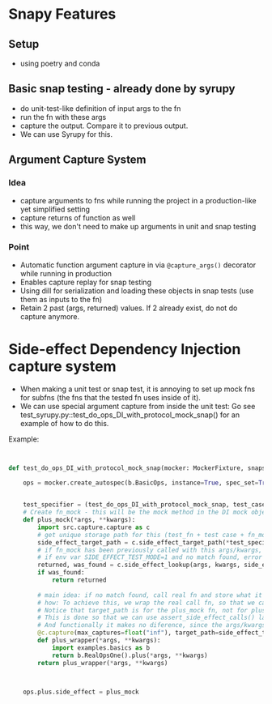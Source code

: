 # Snapy Features

## Setup
- using poetry and conda

## Basic snap testing - already done by syrupy
- do unit-test-like definition of input args to the fn
- run the fn with these args
- capture the output. Compare it to previous output.
- We can use Syrupy for this.

## Argument Capture System

### Idea
- capture arguments to fns while running the project in a production-like yet simplified setting
- capture returns of function as well
- this way, we don't need to make up arguments in unit and snap testing

### Point

- Automatic function argument capture in via `@capture_args()` decorator while running in production
- Enables capture replay for snap testing
- Using dill for serialization and loading these objects in snap tests (use them as inputs to the fn)
- Retain 2 past (args, returned) values. If 2 already exist, do not do capture anymore.


# Side-effect Dependency Injection capture system

- When making a unit test or snap test, it is annoying to set up mock fns for subfns (the fns that the tested fn uses inside of it).
- We can use special argument capture from inside the unit test:
Go see test_syrupy.py::test_do_ops_DI_with_protocol_mock_snap() for an example of how to do this.

Example:
```python


def test_do_ops_DI_with_protocol_mock_snap(mocker: MockerFixture, snapshot):
    
    ops = mocker.create_autospec(b.BasicOps, instance=True, spec_set=True)


    test_specifier = (test_do_ops_DI_with_protocol_mock_snap, test_case)
    # Create fn_mock - this will be the mock method in the DI mock object.
    def plus_mock(*args, **kwargs):
        import src.capture.capture as c
        # get unique storage path for this (test_fn + test case + fn_mock)
        side_effect_target_path = c.side_effect_target_path(*test_specifier, plus_mock)
        # if fn_mock has been previously called with this args/kwargs, return stored result
        # if env var SIDE_EFFECT_TEST_MODE=1 and no match found, error is raised
        returned, was_found = c.side_effect_lookup(args, kwargs, side_effect_target_path, in_test_mode=os.getenv("SIDE_EFFECT_TEST_MODE") == "1")
        if was_found:
            return returned
        
        # main idea: if no match found, call real fn and store what it returns.
        # how: To achieve this, we wrap the real call fn, so that we can add a capture decorator to it.
        # Notice that target_path is for the plus_mock fn, not for plus_wrapper.
        # This is done so that we can use assert_side_effect_calls() later on (plus_wrapper is an inner fn and can't be accessed outside).
        # And functionally it makes no diference, since the args/kwargs are the same for plus_mock and plus_wrapper.
        @c.capture(max_captures=float("inf"), target_path=side_effect_target_path)
        def plus_wrapper(*args, **kwargs):
            import examples.basics as b
            return b.RealOpsOne().plus(*args, **kwargs)
        return plus_wrapper(*args, **kwargs)


    
    ops.plus.side_effect = plus_mock

```